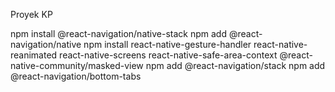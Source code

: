 Proyek KP


 npm install @react-navigation/native-stack
 npm add @react-navigation/native
 npm install react-native-gesture-handler react-native-reanimated react-native-screens react-native-safe-area-context @react-native-community/masked-view
 npm add @react-navigation/stack
 npm add @react-navigation/bottom-tabs
